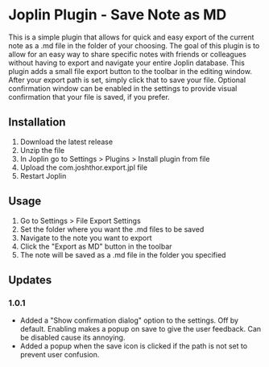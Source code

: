 # Joplin Plugin - Save Note as MD

This is a simple plugin that allows for quick and easy export of the current note as a .md file in the folder of your choosing.
The goal of this plugin is to allow for an easy way to share specific notes with friends or colleagues without having to export and navigate your entire Joplin database.
This plugin adds a small file export button to the toolbar in the editing window. 
After your export path is set, simply click that to save your file. Optional confirmation window can be enabled in the settings to provide visual confirmation that your file is saved, if you prefer.

## Installation

1. Download the latest release
2. Unzip the file
3. In Joplin go to Settings > Plugins > Install plugin from file
4. Upload the com.joshthor.export.jpl file
5. Restart Joplin

## Usage

1. Go to Settings > File Export Settings
2. Set the folder where you want the .md files to be saved
3. Navigate to the note you want to export
4. Click the "Export as MD" button in the toolbar
5. The note will be saved as a .md file in the folder you specified

## Updates

### 1.0.1
- Added a "Show confirmation dialog" option to the settings. Off by default. Enabling makes a popup on save to give the user feedback. Can be disabled cause its annoying.
- Added a popup when the save icon is clicked if the path is not set to prevent user confusion.
